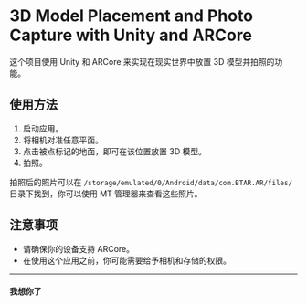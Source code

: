 # 3D Model Placement and Photo Capture with Unity and ARCore

这个项目使用 Unity 和 ARCore 来实现在现实世界中放置 3D 模型并拍照的功能。

## 使用方法

1. 启动应用。
2. 将相机对准任意平面。
3. 点击被点标记的地面，即可在该位置放置 3D 模型。
4. 拍照。

拍照后的照片可以在 `/storage/emulated/0/Android/data/com.BTAR.AR/files/` 目录下找到，你可以使用 MT 管理器来查看这些照片。

## 注意事项

- 请确保你的设备支持 ARCore。
- 在使用这个应用之前，你可能需要给予相机和存储的权限。

---

#### 我想你了

